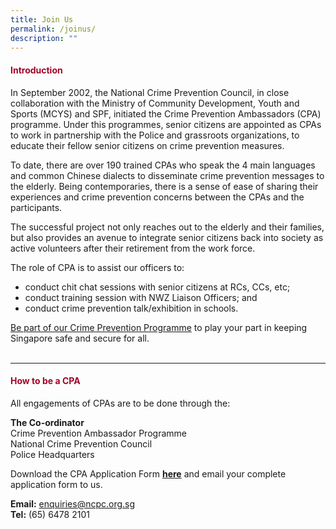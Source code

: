 ```yaml
---
title: Join Us
permalink: /joinus/
description: ""
---
```

#### <font style="color:#a20427;">Introduction</font>

In September 2002, the National Crime Prevention Council, in close collaboration with the Ministry of Community Development, Youth and Sports (MCYS) and SPF, initiated the Crime Prevention Ambassadors (CPA) programme. Under this programmes, senior citizens are appointed as CPAs to work in partnership with the Police and grassroots organizations, to educate their fellow senior citizens on crime prevention measures. 

To date, there are over 190 trained CPAs who speak the 4 main languages and common Chinese dialects to disseminate crime prevention messages to the elderly. Being contemporaries, there is a sense of ease of sharing their experiences and crime prevention concerns between the CPAs and the participants.

The successful project not only reaches out to the elderly and their families, but also provides an avenue to integrate senior citizens back into society as active volunteers after their retirement from the work force.

The role of CPA is to assist our officers to:

*   conduct chit chat sessions with senior citizens at RCs, CCs, etc;
*   conduct training session with NWZ Liaison Officers; and
*   conduct crime prevention talk/exhibition in schools.

[Be part of our Crime Prevention Programme](https://www.mha.gov.sg/volunteers/home-team-volunteer-scheme/detail/Details/crime-prevention-ambassador-ncpc)&nbsp;to play your part in keeping Singapore safe and secure for all.<br><br>

<hr>

#### <font style="color:#a20427;">How to be a CPA</font>

All engagements of CPAs are to be done through the:  
  
**The Co-ordinator**  
Crime Prevention Ambassador Programme  
National Crime Prevention Council  
Police Headquarters 

Download the CPA Application Form&nbsp;[**here**](https://www.ncpc.org.sg/downloads/CPA%20Application%20form.doc)&nbsp;and email your complete application form to us.

**Email:**&nbsp;[enquiries@ncpc.org.sg](mailto:enquiries@ncpc.org.sg)  
**Tel:**&nbsp;(65) 6478 2101